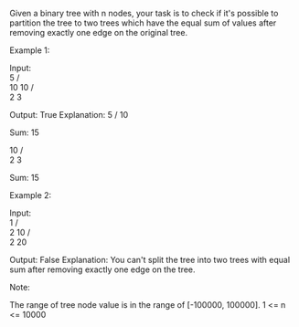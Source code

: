 
Given a binary tree with n nodes, your task is to check if it's possible to partition the tree to two trees which have the equal sum of values after removing exactly one edge on the original tree.


Example 1:

Input:     
    5
   / \
  10 10
    /  \
   2   3

Output: True
Explanation: 
    5
   / 
  10
      
Sum: 15

   10
  /  \
 2    3

Sum: 15




Example 2:

Input:     
    1
   / \
  2  10
    /  \
   2   20

Output: False
Explanation: You can't split the tree into two trees with equal sum after removing exactly one edge on the tree.



Note:

The range of tree node value is in the range of [-100000, 100000].
1 <= n <= 10000

